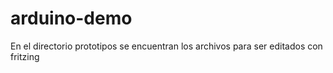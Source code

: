 # arduino-demo

En el directorio prototipos se encuentran los archivos para ser editados con fritzing
